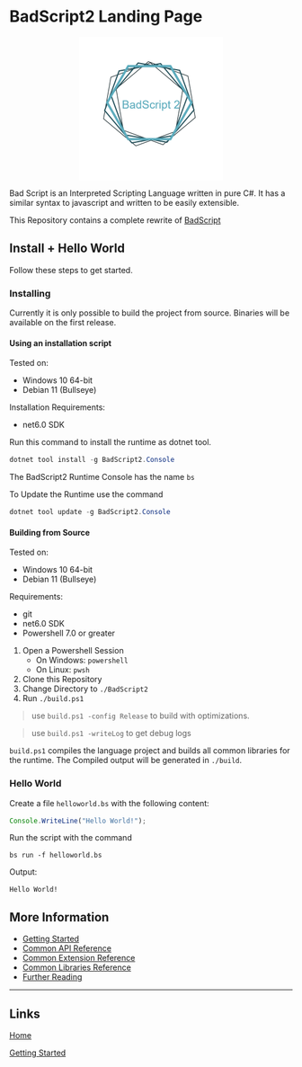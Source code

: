 # BadScript2 Landing Page

<div style="display: flex; justify-content: center;">
<img width="256" height="256" src="https://github.com/ByteChkR/BadScript2/blob/master/res/Logo.png?raw=true"/>
</div>

Bad Script is an Interpreted Scripting Language written in pure C#. It has a similar syntax to javascript and written to be easily extensible.

This Repository contains a complete rewrite of [BadScript](https://github.com/ByteChkR/BadScript)

## Install + Hello World

Follow these steps to get started.

### Installing

Currently it is only possible to build the project from source. Binaries will be available on the first release.

#### Using an installation script

Tested on:
- Windows 10 64-bit
- Debian 11 (Bullseye)

Installation Requirements:
- net6.0 SDK

Run this command to install the runtime as dotnet tool.
```ps1
dotnet tool install -g BadScript2.Console
```
The BadScript2 Runtime Console has the name `bs`

To Update the Runtime use the command
```ps1
dotnet tool update -g BadScript2.Console
```

#### Building from Source

Tested on:
- Windows 10 64-bit
- Debian 11 (Bullseye)

Requirements:
- git
- net6.0 SDK
- Powershell 7.0 or greater

1. Open a Powershell Session
	- On Windows: `powershell`
	- On Linux: `pwsh`
2. Clone this Repository
3. Change Directory to `./BadScript2`
3. Run `./build.ps1`

> use `build.ps1 -config Release` to build with optimizations.

> use `build.ps1 -writeLog` to get debug logs

`build.ps1` compiles the language project and builds all common libraries for the runtime.
The Compiled output will be generated in `./build`.


### Hello World
Create a file `helloworld.bs` with the following content:
```js
Console.WriteLine("Hello World!");
```

Run the script with the command
```
bs run -f helloworld.bs
```

Output:
```
Hello World!
```

## More Information

- [Getting Started](./GettingStarted.md)
- [Common API Reference](./common/api/Readme.md)
- [Common Extension Reference](./common/extensions/Readme.md)
- [Common Libraries Reference](./common/libraries/Readme.md)
- [Further Reading](./FurtherReading.md)


___

## Links

[Home](./Readme.md)

[Getting Started](./GettingStarted.md)